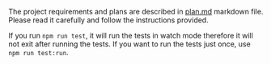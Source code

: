 The project requirements and plans are described in [plan.md](../docs/plan.md) markdown file. Please read it carefully and follow the instructions provided.

If you run `npm run test`, it will run the tests in watch mode therefore it will not exit after running the tests.
If you want to run the tests just once, use `npm run test:run`.
